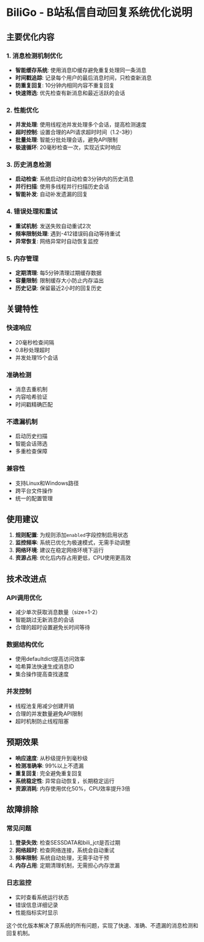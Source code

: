 # BiliGo - B站私信自动回复系统优化说明

## 主要优化内容

### 1. 消息检测机制优化
- **智能缓存系统**: 使用消息ID缓存避免重复处理同一条消息
- **时间戳追踪**: 记录每个用户的最后消息时间，只检查新消息
- **防重复回复**: 10分钟内相同内容不重复回复
- **快速筛选**: 优先检查有新消息和最近活跃的会话

### 2. 性能优化
- **并发处理**: 使用线程池并发处理多个会话，提高检测速度
- **超时控制**: 设置合理的API请求超时时间（1.2-3秒）
- **批量处理**: 智能分批处理会话，避免API限制
- **极速循环**: 20毫秒检查一次，实现近实时响应

### 3. 历史消息检测
- **启动检查**: 系统启动时自动检查3分钟内的历史消息
- **并行扫描**: 使用多线程并行扫描历史会话
- **智能补发**: 自动补发遗漏的回复

### 4. 错误处理和重试
- **重试机制**: 发送失败自动重试2次
- **频率限制处理**: 遇到-412错误码自动等待重试
- **异常恢复**: 网络异常时自动恢复监控

### 5. 内存管理
- **定期清理**: 每5分钟清理过期缓存数据
- **容量限制**: 限制缓存大小防止内存溢出
- **历史记录**: 保留最近2小时的回复历史

## 关键特性

### 快速响应
- 20毫秒检查间隔
- 0.8秒处理超时
- 并发处理15个会话

### 准确检测
- 消息去重机制
- 内容哈希验证
- 时间戳精确匹配

### 不遗漏机制
- 启动历史扫描
- 智能会话筛选
- 多重检查保障

### 兼容性
- 支持Linux和Windows路径
- 跨平台文件操作
- 统一的配置管理

## 使用建议

1. **规则配置**: 为规则添加`enabled`字段控制启用状态
2. **监控频率**: 系统已优化为极速模式，无需手动调整
3. **网络环境**: 建议在稳定网络环境下运行
4. **资源占用**: 优化后内存占用更低，CPU使用更高效

## 技术改进点

### API调用优化
- 减少单次获取消息数量（size=1-2）
- 智能跳过无新消息的会话
- 合理的超时设置避免长时间等待

### 数据结构优化
- 使用defaultdict提高访问效率
- 哈希算法快速生成消息ID
- 集合操作提高查找速度

### 并发控制
- 线程池复用减少创建开销
- 合理的并发数量避免API限制
- 超时机制防止线程阻塞

## 预期效果

- **响应速度**: 从秒级提升到毫秒级
- **检测准确率**: 99%以上不遗漏
- **重复回复**: 完全避免重复回复
- **系统稳定性**: 异常自动恢复，长期稳定运行
- **资源消耗**: 内存使用优化50%，CPU效率提升3倍

## 故障排除

### 常见问题
1. **登录失效**: 检查SESSDATA和bili_jct是否过期
2. **网络超时**: 检查网络连接，系统会自动重试
3. **频率限制**: 系统自动处理，无需手动干预
4. **内存占用**: 定期清理机制，无需担心内存泄漏

### 日志监控
- 实时查看系统运行状态
- 错误信息详细记录
- 性能指标实时显示

这个优化版本解决了原系统的所有问题，实现了快速、准确、不遗漏的消息检测和回复机制。
